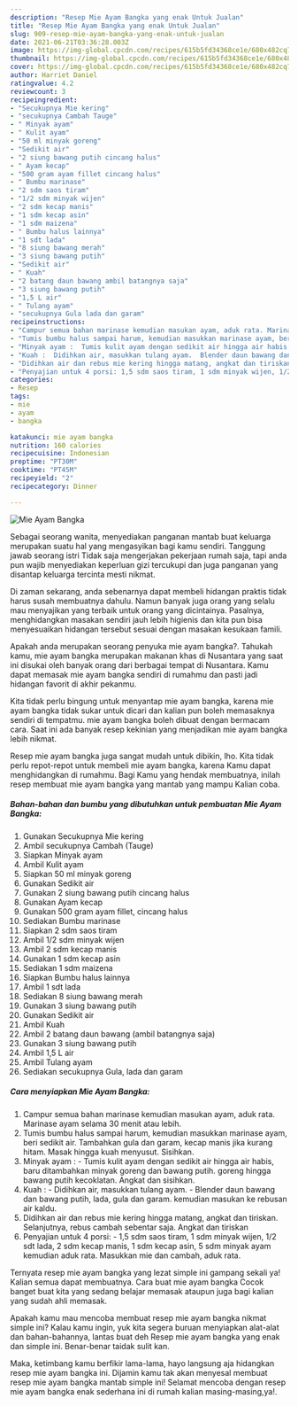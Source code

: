 ```yaml
---
description: "Resep Mie Ayam Bangka yang enak Untuk Jualan"
title: "Resep Mie Ayam Bangka yang enak Untuk Jualan"
slug: 909-resep-mie-ayam-bangka-yang-enak-untuk-jualan
date: 2021-06-21T03:36:28.003Z
image: https://img-global.cpcdn.com/recipes/615b5fd34368ce1e/680x482cq70/mie-ayam-bangka-foto-resep-utama.jpg
thumbnail: https://img-global.cpcdn.com/recipes/615b5fd34368ce1e/680x482cq70/mie-ayam-bangka-foto-resep-utama.jpg
cover: https://img-global.cpcdn.com/recipes/615b5fd34368ce1e/680x482cq70/mie-ayam-bangka-foto-resep-utama.jpg
author: Harriet Daniel
ratingvalue: 4.2
reviewcount: 3
recipeingredient:
- "Secukupnya Mie kering"
- "secukupnya Cambah Tauge"
- " Minyak ayam"
- " Kulit ayam"
- "50 ml minyak goreng"
- "Sedikit air"
- "2 siung bawang putih cincang halus"
- " Ayam kecap"
- "500 gram ayam fillet cincang halus"
- " Bumbu marinase"
- "2 sdm saos tiram"
- "1/2 sdm minyak wijen"
- "2 sdm kecap manis"
- "1 sdm kecap asin"
- "1 sdm maizena"
- " Bumbu halus lainnya"
- "1 sdt lada"
- "8 siung bawang merah"
- "3 siung bawang putih"
- "Sedikit air"
- " Kuah"
- "2 batang daun bawang ambil batangnya saja"
- "3 siung bawang putih"
- "1,5 L air"
- " Tulang ayam"
- "secukupnya Gula lada dan garam"
recipeinstructions:
- "Campur semua bahan marinase kemudian masukan ayam, aduk rata. Marinase ayam selama 30 menit atau lebih."
- "Tumis bumbu halus sampai harum, kemudian masukkan marinase ayam, beri sedikit air. Tambahkan gula dan garam, kecap manis jika kurang hitam. Masak hingga kuah menyusut. Sisihkan."
- "Minyak ayam :  Tumis kulit ayam dengan sedikit air hingga air habis, baru ditambahkan minyak goreng dan bawang putih. goreng hingga bawang putih kecoklatan. Angkat dan sisihkan."
- "Kuah :  Didihkan air, masukkan tulang ayam.  Blender daun bawang dan bawang putih, lada, gula dan garam. kemudian masukan ke rebusan air kaldu."
- "Didihkan air dan rebus mie kering hingga matang, angkat dan tiriskan. Selanjutnya, rebus cambah sebentar saja. Angkat dan tiriskan"
- "Penyajian untuk 4 porsi: 1,5 sdm saos tiram, 1 sdm minyak wijen, 1/2 sdt lada, 2 sdm kecap manis, 1 sdm kecap asin, 5 sdm minyak ayam kemudian aduk rata. Masukkan mie dan cambah, aduk rata."
categories:
- Resep
tags:
- mie
- ayam
- bangka

katakunci: mie ayam bangka 
nutrition: 160 calories
recipecuisine: Indonesian
preptime: "PT30M"
cooktime: "PT45M"
recipeyield: "2"
recipecategory: Dinner

---
```



![Mie Ayam Bangka](https://img-global.cpcdn.com/recipes/615b5fd34368ce1e/680x482cq70/mie-ayam-bangka-foto-resep-utama.jpg)

Sebagai seorang wanita, menyediakan panganan mantab buat keluarga merupakan suatu hal yang mengasyikan bagi kamu sendiri. Tanggung jawab seorang istri Tidak saja mengerjakan pekerjaan rumah saja, tapi anda pun wajib menyediakan keperluan gizi tercukupi dan juga panganan yang disantap keluarga tercinta mesti nikmat.

Di zaman  sekarang, anda sebenarnya dapat membeli hidangan praktis tidak harus susah membuatnya dahulu. Namun banyak juga orang yang selalu mau menyajikan yang terbaik untuk orang yang dicintainya. Pasalnya, menghidangkan masakan sendiri jauh lebih higienis dan kita pun bisa menyesuaikan hidangan tersebut sesuai dengan masakan kesukaan famili. 



Apakah anda merupakan seorang penyuka mie ayam bangka?. Tahukah kamu, mie ayam bangka merupakan makanan khas di Nusantara yang saat ini disukai oleh banyak orang dari berbagai tempat di Nusantara. Kamu dapat memasak mie ayam bangka sendiri di rumahmu dan pasti jadi hidangan favorit di akhir pekanmu.

Kita tidak perlu bingung untuk menyantap mie ayam bangka, karena mie ayam bangka tidak sukar untuk dicari dan kalian pun boleh memasaknya sendiri di tempatmu. mie ayam bangka boleh dibuat dengan bermacam cara. Saat ini ada banyak resep kekinian yang menjadikan mie ayam bangka lebih nikmat.

Resep mie ayam bangka juga sangat mudah untuk dibikin, lho. Kita tidak perlu repot-repot untuk membeli mie ayam bangka, karena Kamu dapat menghidangkan di rumahmu. Bagi Kamu yang hendak membuatnya, inilah resep membuat mie ayam bangka yang mantab yang mampu Kalian coba.

<!--inarticleads1-->

##### Bahan-bahan dan bumbu yang dibutuhkan untuk pembuatan Mie Ayam Bangka:

1. Gunakan Secukupnya Mie kering
1. Ambil secukupnya Cambah (Tauge)
1. Siapkan  Minyak ayam
1. Ambil  Kulit ayam
1. Siapkan 50 ml minyak goreng
1. Gunakan Sedikit air
1. Gunakan 2 siung bawang putih cincang halus
1. Gunakan  Ayam kecap
1. Gunakan 500 gram ayam fillet, cincang halus
1. Sediakan  Bumbu marinase
1. Siapkan 2 sdm saos tiram
1. Ambil 1/2 sdm minyak wijen
1. Ambil 2 sdm kecap manis
1. Gunakan 1 sdm kecap asin
1. Sediakan 1 sdm maizena
1. Siapkan  Bumbu halus lainnya
1. Ambil 1 sdt lada
1. Sediakan 8 siung bawang merah
1. Gunakan 3 siung bawang putih
1. Gunakan Sedikit air
1. Ambil  Kuah
1. Ambil 2 batang daun bawang (ambil batangnya saja)
1. Gunakan 3 siung bawang putih
1. Ambil 1,5 L air
1. Ambil  Tulang ayam
1. Sediakan secukupnya Gula, lada dan garam




<!--inarticleads2-->

##### Cara menyiapkan Mie Ayam Bangka:

1. Campur semua bahan marinase kemudian masukan ayam, aduk rata. Marinase ayam selama 30 menit atau lebih.
1. Tumis bumbu halus sampai harum, kemudian masukkan marinase ayam, beri sedikit air. Tambahkan gula dan garam, kecap manis jika kurang hitam. Masak hingga kuah menyusut. Sisihkan.
1. Minyak ayam :  - Tumis kulit ayam dengan sedikit air hingga air habis, baru ditambahkan minyak goreng dan bawang putih. goreng hingga bawang putih kecoklatan. Angkat dan sisihkan.
1. Kuah :  - Didihkan air, masukkan tulang ayam. -  Blender daun bawang dan bawang putih, lada, gula dan garam. kemudian masukan ke rebusan air kaldu.
1. Didihkan air dan rebus mie kering hingga matang, angkat dan tiriskan. Selanjutnya, rebus cambah sebentar saja. Angkat dan tiriskan
1. Penyajian untuk 4 porsi: - 1,5 sdm saos tiram, 1 sdm minyak wijen, 1/2 sdt lada, 2 sdm kecap manis, 1 sdm kecap asin, 5 sdm minyak ayam kemudian aduk rata. Masukkan mie dan cambah, aduk rata.




Ternyata resep mie ayam bangka yang lezat simple ini gampang sekali ya! Kalian semua dapat membuatnya. Cara buat mie ayam bangka Cocok banget buat kita yang sedang belajar memasak ataupun juga bagi kalian yang sudah ahli memasak.

Apakah kamu mau mencoba membuat resep mie ayam bangka nikmat simple ini? Kalau kamu ingin, yuk kita segera buruan menyiapkan alat-alat dan bahan-bahannya, lantas buat deh Resep mie ayam bangka yang enak dan simple ini. Benar-benar taidak sulit kan. 

Maka, ketimbang kamu berfikir lama-lama, hayo langsung aja hidangkan resep mie ayam bangka ini. Dijamin kamu tak akan menyesal membuat resep mie ayam bangka mantab simple ini! Selamat mencoba dengan resep mie ayam bangka enak sederhana ini di rumah kalian masing-masing,ya!.


